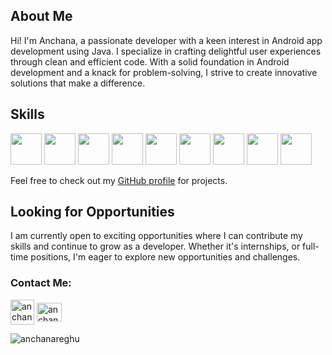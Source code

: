 ## About Me

Hi! I'm Anchana, a passionate developer with a keen interest in Android app development using Java. I specialize in crafting delightful user experiences through clean and efficient code. With a solid foundation in Android development and a knack for problem-solving, I strive to create innovative solutions that make a difference.

## Skills
<img height="50" src="https://user-images.githubusercontent.com/25181517/117201156-9a724800-adec-11eb-9a9d-3cd0f67da4bc.png"> <img height="50" src="https://user-images.githubusercontent.com/25181517/117269608-b7dcfb80-ae58-11eb-8e66-6cc8753553f0.png">  <img height="50" src="https://user-images.githubusercontent.com/25181517/192108895-20dc3343-43e3-4a54-a90e-13a4abbc57b9.png">  <img height="50" src="https://user-images.githubusercontent.com/25181517/192108890-200809d1-439c-4e23-90d3-b090cf9a4eea.png">
<img height="50" src="https://user-images.githubusercontent.com/25181517/192108372-f71d70ac-7ae6-4c0d-8395-51d8870c2ef0.png"> <img height="50" src="https://user-images.githubusercontent.com/25181517/192108374-8da61ba1-99ec-41d7-80b8-fb2f7c0a4948.png">  <img height="50" src="https://user-images.githubusercontent.com/25181517/183423507-c056a6f9-1ba8-4312-a350-19bcbc5a8697.png">
<img height="50" src="https://user-images.githubusercontent.com/25181517/192158954-f88b5814-d510-4564-b285-dff7d6400dad.png"> <img height="50" src="https://user-images.githubusercontent.com/25181517/183898674-75a4a1b1-f960-4ea9-abcb-637170a00a75.png">

Feel free to check out my [GitHub profile](https://github.com/anchanareghu) for projects.

## Looking for Opportunities

I am currently open to exciting opportunities where I can contribute my skills and continue to grow as a developer. Whether it's internships, or full-time positions, I'm eager to explore new opportunities and challenges.

<h3 align="left">Contact Me:</h3>
<p align="left">
<a href="anchanareghu20@gmail.com" target="blank"><img align="center" src = "https://upload.wikimedia.org/wikipedia/commons/7/7e/Gmail_icon_%282020%29.svg" alt="anchana-reghu" height="40" width="38" /></a> <a href="https://linkedin.com/in/anchana-reghu-051790228" target="blank"><img align="center" src="https://raw.githubusercontent.com/rahuldkjain/github-profile-readme-generator/master/src/images/icons/Social/linked-in-alt.svg" alt="anchana-reghu" height="30" width="40" /></a>
</p>


<p><img  src="https://github-readme-stats.vercel.app/api/top-langs?username=anchanareghu&show_icons=true&locale=en&layout=compact" alt="anchanareghu" /></p>



